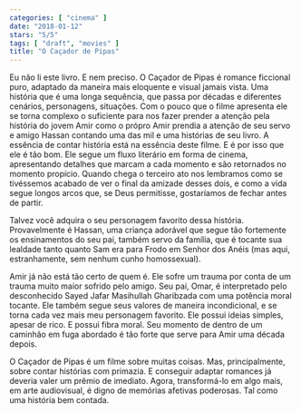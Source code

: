 ```yaml
---
categories: [ "cinema" ]
date: "2018-01-12"
stars: "5/5"
tags: [ "draft", "movies" ]
title: "O Caçador de Pipas"
---
```

Eu não li este livro. E nem preciso. O Caçador de Pipas é romance
ficcional puro, adaptado da maneira mais eloquente e visual jamais
vista. Uma história que é uma longa sequência, que passa por décadas
e diferentes cenários, personagens, situações. Com o pouco que
o filme apresenta ele se torna complexo o suficiente para nos fazer
prender a atenção pela história do jovem Amir como o própro Amir
prendia a atenção de seu servo e amigo Hassan contando uma das mil e
uma histórias de seu livro. A essência de contar história está na
essência deste filme. E é por isso que ele é tão bom. Ele segue um
fluxo literário em forma de cinema, apresentando detalhes que marcam
a cada momento e são retornados no momento propício. Quando chega o
terceiro ato nos lembramos como se tivéssemos acabado de ver o final
da amizade desses dois, e como a vida segue longos arcos que, se Deus
permitisse, gostaríamos de fechar antes de partir.

Talvez você adquira o seu personagem favorito dessa
história. Provavelmente é Hassan, uma criança adorável que segue
tão fortemente os ensinamentos do seu pai, também servo da família,
que é tocante sua lealdade tanto quanto Sam era para Frodo em Senhor
dos Anéis (mas aqui, estranhamente, sem nenhum cunho homossexual).

Amir já não está tão certo de quem é. Ele sofre um trauma por
conta de um trauma muito maior sofrido pelo amigo. Seu pai, Omar, é
interpretado pelo desconhecido Sayed Jafar Masihullah Gharibzada com
uma potência moral tocante. Ele também segue seus valores de maneira
incondicional, e se torna cada vez mais meu personagem favorito. Ele
possui ideias simples, apesar de rico. E possui fibra moral. Seu momento
de dentro de um caminhão em fuga abordado é tão forte que serve para
Amir uma década depois.

O Caçador de Pipas é um filme sobre muitas coisas. Mas, principalmente,
sobre contar histórias com primazia. E conseguir adaptar romances já
deveria valer um prêmio de imediato. Agora, transformá-lo em algo mais,
em arte audiovisual, é digno de memórias afetivas poderosas. Tal como
uma história bem contada.
